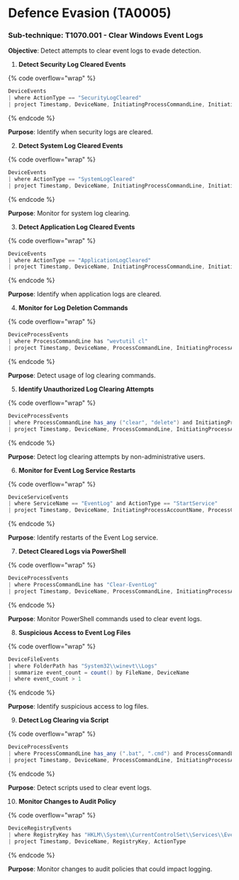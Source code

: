 # Defence Evasion (TA0005)

### **Sub-technique: T1070.001 - Clear Windows Event Logs**

**Objective**: Detect attempts to clear event logs to evade detection.&#x20;

1. **Detect Security Log Cleared Events**

{% code overflow="wrap" %}
```cs
DeviceEvents
| where ActionType == "SecurityLogCleared"
| project Timestamp, DeviceName, InitiatingProcessCommandLine, InitiatingProcessAccountName, InitiatingProcessCreationTime, InitiatingProcessFileName, InitiatingProcessParentFileName
```
{% endcode %}

**Purpose**: Identify when security logs are cleared.

2. **Detect System Log Cleared Events**

{% code overflow="wrap" %}
```cs
DeviceEvents
| where ActionType == "SystemLogCleared"
| project Timestamp, DeviceName, InitiatingProcessCommandLine, InitiatingProcessAccountName, InitiatingProcessCreationTime, InitiatingProcessFileName, InitiatingProcessParentFileName
```
{% endcode %}

**Purpose**: Monitor for system log clearing.

3. **Detect Application Log Cleared Events**

{% code overflow="wrap" %}
```cs
DeviceEvents
| where ActionType == "ApplicationLogCleared"
| project Timestamp, DeviceName, InitiatingProcessCommandLine, InitiatingProcessAccountName, InitiatingProcessCreationTime, InitiatingProcessFileName, InitiatingProcessParentFileName
```
{% endcode %}

**Purpose**: Identify when application logs are cleared.

4. **Monitor for Log Deletion Commands**

{% code overflow="wrap" %}
```cs
DeviceProcessEvents
| where ProcessCommandLine has "wevtutil cl"
| project Timestamp, DeviceName, ProcessCommandLine, InitiatingProcessAccountName, InitiatingProcessCommandLine, InitiatingProcessFileName, InitiatingProcessParentFileName
```
{% endcode %}

**Purpose**: Detect usage of log clearing commands.

5. **Identify Unauthorized Log Clearing Attempts**

{% code overflow="wrap" %}
```cs
DeviceProcessEvents
| where ProcessCommandLine has_any ("clear", "delete") and InitiatingProcessAccountName != "Administrator"
| project Timestamp, DeviceName, ProcessCommandLine, InitiatingProcessAccountName, InitiatingProcessCommandLine, InitiatingProcessFileName, InitiatingProcessParentFileName
```
{% endcode %}

**Purpose**: Detect log clearing attempts by non-administrative users.

6. **Monitor for Event Log Service Restarts**

{% code overflow="wrap" %}
```cs
DeviceServiceEvents 
| where ServiceName == "EventLog" and ActionType == "StartService" 
| project Timestamp, DeviceName, InitiatingProcessAccountName, ProcessCommandLine, InitiatingProcessAccountName, InitiatingProcessCommandLine, InitiatingProcessFileName, InitiatingProcessParentFileName
```
{% endcode %}

**Purpose**: Identify restarts of the Event Log service.

7. **Detect Cleared Logs via PowerShell**

{% code overflow="wrap" %}
```cs
DeviceProcessEvents
| where ProcessCommandLine has "Clear-EventLog"
| project Timestamp, DeviceName, ProcessCommandLine, InitiatingProcessAccountName, InitiatingProcessFileName, InitiatingProcessParentFileName, InitiatingProcessFolderPath
```
{% endcode %}

**Purpose**: Monitor PowerShell commands used to clear event logs.

8. **Suspicious Access to Event Log Files**

{% code overflow="wrap" %}
```cs
DeviceFileEvents
| where FolderPath has "System32\\winevt\\Logs"
| summarize event_count = count() by FileName, DeviceName
| where event_count > 1
```
{% endcode %}

**Purpose**: Identify suspicious access to log files.

9. **Detect Log Clearing via Script**

{% code overflow="wrap" %}
```cs
DeviceProcessEvents
| where ProcessCommandLine has_any (".bat", ".cmd") and ProcessCommandLine has "wevtutil"
| project Timestamp, DeviceName, ProcessCommandLine, InitiatingProcessAccountName, InitiatingProcessCommandLine, InitiatingProcessFileName, InitiatingProcessParentFileName
```
{% endcode %}

**Purpose**: Detect scripts used to clear event logs.

10. **Monitor Changes to Audit Policy**

{% code overflow="wrap" %}
```cs
DeviceRegistryEvents
| where RegistryKey has "HKLM\\System\\CurrentControlSet\\Services\\EventLog\\Security"
| project Timestamp, DeviceName, RegistryKey, ActionType
```
{% endcode %}

**Purpose**: Monitor changes to audit policies that could impact logging.

